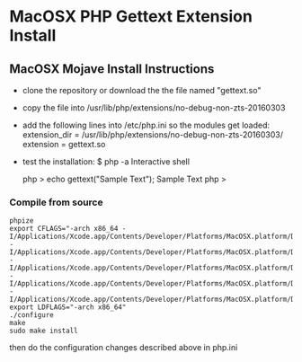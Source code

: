 # MacOSX PHP Gettext Extension Install

## MacOSX Mojave Install Instructions

- clone the repository or download the the file named "gettext.so"
- copy the file into /usr/lib/php/extensions/no-debug-non-zts-20160303
- add the following lines into /etc/php.ini so the modules get loaded:
    extension_dir = /usr/lib/php/extensions/no-debug-non-zts-20160303/
    extension = gettext.so
- test the installation:
    $ php -a
    Interactive shell
    
    php > echo gettext("Sample Text");
    Sample Text
    php > 

### Compile from source
    phpize
    export CFLAGS="-arch x86_64 -I/Applications/Xcode.app/Contents/Developer/Platforms/MacOSX.platform/Developer/SDKs/MacOSX10.14.sdk/usr/include/php/main/ -I/Applications/Xcode.app/Contents/Developer/Platforms/MacOSX.platform/Developer/SDKs/MacOSX10.14.sdk/usr/include/php/zend/ -I/Applications/Xcode.app/Contents/Developer/Platforms/MacOSX.platform/Developer/SDKs/MacOSX10.14.sdk/usr/include/php/ -I/Applications/Xcode.app/Contents/Developer/Platforms/MacOSX.platform/Developer/SDKs/MacOSX10.14.sdk/usr/include/ -I/Applications/Xcode.app/Contents/Developer/Platforms/MacOSX.platform/Developer/SDKs/MacOSX10.14.sdk/usr/include/php/TSRM/"
    export LDFLAGS="-arch x86_64"
    ./configure
    make
    sudo make install
then do the configuration changes described above in php.ini

